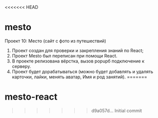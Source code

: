 <<<<<<< HEAD
# mesto
Проект 10: Место (сайт с фото из путешествий)
1. Проект создан для проверки и закрепления знаний по React;
2. Проект Mesto был переписан при помощи React.
3. В проекте релизована вёрстка, вызов popupб подключение к серверу.
5. Проект будет дорабатываться (можно будет добавлять и удалять карточки, лайки, менять аватар, Имя и род занятий).
=======
# mesto-react
>>>>>>> d9a057d... Initial commit
